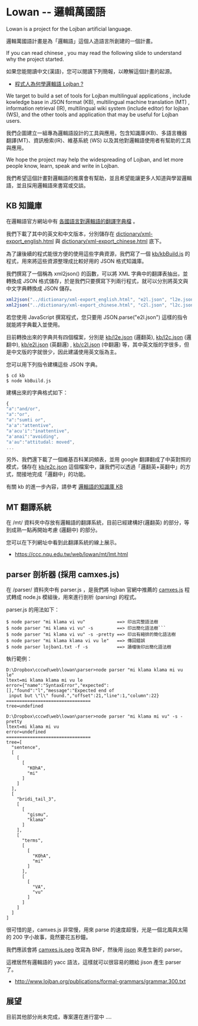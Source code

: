 # Lowan -- 邏輯萬國語

Lowan is a project for the Lojban artificial language.

邏輯萬國語計畫是為「邏輯語」這個人造語言所創建的一個計畫。

If you can read chinese , you may read the following slide to understand why the project started.

如果您能閱讀中文(漢語)，您可以閱讀下列簡報，以瞭解這個計畫的起源。

* [程式人為何學邏輯語 Lojban ?](http://www.slideshare.net/ccckmit/lojban)

We target to build a set of tools for Lojban multilingual applications , include kowledge base in JSON format (KB), multilingual machine translation (MT) , information retrieval (IR), multilingual wiki system (include editor) for lojban (WS), and the other tools and application that may be useful for Lojban users.

我們企圖建立一組專為邏輯語設計的工具與應用，包含知識庫(KB)、多語言機器翻譯(MT)、資訊檢索(IR)、維基系統 (WS) 以及其他對邏輯語使用者有幫助的工具與應用。


We hope the project may help the widespreading of Lojban, and let more people know, learn, speak and write in Lojban.

我們希望這個計畫對邏輯語的推廣會有幫助，並且希望能讓更多人知道與學習邏輯語，並且採用邏輯語來書寫或交談。

## KB 知識庫

在邏輯語官方網站中有 [各國語言對邏輯語的翻譯字典檔](http://jbovlaste.lojban.org/export/xml.html) 。

我們下載了其中的英文和中文版本，分別儲存在 [dictionary/xml-export_english.html](dictionary/xml-export_english.html) 與 [dictionary/xml-export_chinese.html](dictionary/xml-export_chinese.html) 底下。

為了讓後續的程式能很方便的使用這些字典資源，我們寫了一個 [kb/kbBuild.js](kb/kbBuild.js) 的程式，用來將這些資源整理成比較好用的 JSON 格式知識庫。

我們撰寫了一個稱為 xml2json() 的函數，可以將 XML 字典中的翻譯表抽出，並轉換成 JSON 格式儲存，於是我們只要撰寫下列兩行程式，就可以分別將英文與中文字典轉換成 JSON 儲存。

```javascript
xml2json("../dictionary/xml-export_english.html", "e2l.json", "l2e.json");
xml2json("../dictionary/xml-export_chinese.html", "c2l.json", "l2c.json");
```

若您使用 JavaScript 撰寫程式，您只要用 JSON.parse("e2l.json") 這樣的指令就能將字典載入並使用。

目前轉換出來的字典共有四個檔案，分別是 [kb/l2e.json](kb/l2e.json) (邏翻英), [kb/l2c.json](kb/l2c.json) (邏翻中), [kb/e2l.json](kb/e2l.json) (英翻邏) , [kb/c2l.json](kb/c2l.json) (中翻邏) 等，其中英文版的字很多，但是中文版的字就很少，因此建議使用英文版為主。

您可以用下列指令建構這些 JSON 字典。

```
$ cd kb
$ node kbBuild.js
```

建構出來的字典格式如下：

```javascript
{
"a":"and/or",
"a":"or",
"a":"sumti or",
"a'a":"attentive",
"a'acu'i":"inattentive",
"a'anai":"avoiding",
"a'au":"attitudal: moved",
...
```

另外、我們還下載了一個維基百科某詞頻表，並用 google 翻譯翻成了中英對照的模式，儲存在 [kb/e2c.json](kb/e2c.json) 這個檔案中，讓我們可以透過「邏翻英+英翻中」的方式，間接地完成「邏翻中」的功能。

有關 kb 的進一步內容，請參考 [邏輯語的知識庫 KB](kb/README.md)

## MT 翻譯系統

在 /mt/ 資料夾中存放有邏輯語的翻譯系統，目前已經建構好(邏翻英) 的部分，等到成熟一點再開始考慮 (邏翻中) 的部分。

您可以在下列網址中看到此翻譯系統的線上展示。

* <https://ccc.nqu.edu.tw/web/lowan/mt/lmt.html>

## parser 剖析器 (採用 camxes.js)

在 /parser/ 資料夾中有 parser.js ，是我們將 lojban 官網中推薦的 [camxes.js](http://masatohagiwara.net/camxes.js/) 程式轉成 node.js 模組後，用來進行剖析 (parsing) 的程式。

parser.js 的用法如下：

```
$ node parser "mi klama vi vu"            ==> 印出完整語法樹
$ node parser "mi klama vi vu" -s         ==> 印出簡化語法樹```
$ node parser "mi klama vi vu" -s -pretty ==> 印出有縮排的簡化語法樹
$ node parser "mi klama klama vi vu le"   ==> 傳回錯誤
$ node parser lojban1.txt -f -s           ==> 讀檔後印出簡化語法樹
```

執行範例：

```
D:\Dropbox\cccwd\web\lowan\parser>node parser "mi klama klama mi vu le"
ltext=mi klama klama mi vu le
error={"name":"SyntaxError","expected":[],"found":"l","message":"Expected end of
 input but \"l\" found.","offset":21,"line":1,"column":22}
================================
tree=undefined

D:\Dropbox\cccwd\web\lowan\parser>node parser "mi klama mi vu" -s -pretty
ltext=mi klama mi vu
error=undefined
================================
tree=[
  "sentence",
  [
    [
      [
        "KOhA",
        "mi"
      ]
    ]
  ],
  [
    "bridi_tail_3",
    [
      [
        "gismu",
        "klama"
      ]
    ],
    [
      "terms",
      [
        [
          "KOhA",
          "mi"
        ]
      ],
      [
        [
          "VA",
          "vu"
        ]
      ]
    ]
  ]
]
```

很可惜的是，camxes.js 非常慢，用來 parse 的速度超慢，光是一個北風與太陽的 200 字小故事，竟然要花五秒鐘。

我們應該會將 [camxes.js.peg](https://github.com/mhagiwara/camxes.js/blob/master/camxes.js.peg) 改寫為 BNF，然後用 [jison](https://zaach.github.io/jison/docs/) 來產生新的 parser。

這裡居然有邏輯語的 yacc 語法，這樣就可以很容易的餵給 jison 產生 parser 了。

* <http://www.lojban.org/publications/formal-grammars/grammar.300.txt>

## 展望

目前其他部分尚未完成，專案還在進行當中 ....
